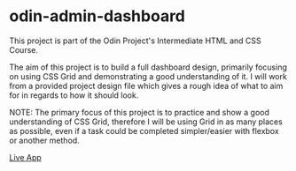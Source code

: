 # odin-admin-dashboard

This project is part of the Odin Project's Intermediate HTML and CSS Course.  

The aim of this project is to build a full dashboard design, primarily focusing on using CSS Grid and demonstrating a good understanding of it. I will work from a provided project design file which gives a rough idea of what to aim for in regards to how it should look.  

NOTE: The primary focus of this project is to practice and show a good understanding of CSS Grid, therefore I will be using Grid in as many places as possible, even if a task could be completed simpler/easier with flexbox or another method.

[Live App](https://brinlewis.github.io/odin-admin-dashboard/)
